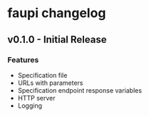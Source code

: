 # faupi changelog

## v0.1.0 - Initial Release

### Features
- Specification file
- URLs with parameters
- Specification endpoint response variables
- HTTP server
- Logging
